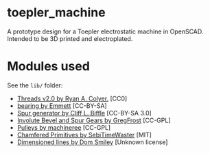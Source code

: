# toepler_machine
A prototype design for a Toepler electrostatic machine in OpenSCAD. Intended to be 3D printed and electroplated.

# Modules used
See the `lib/` folder:

* [Threads v2.0 by Ryan A. Colyer.](http://www.thingiverse.com/thing:1686322) [CC0] 
* [bearing by Emmett](https://www.thingiverse.com/thing:53451) [CC-BY-SA]
* [Spur generator by Cliff L. Biffle](http://www.thingiverse.com/thing:3575) [CC-BY-SA 3.0]
* [Involute Bevel and Spur Gears by GregFrost](http://www.thingiverse.com/thing:3575) [CC-GPL]
* [Pulleys by machineree](https://www.thingiverse.com/thing:2105020) [CC-GPL]
* [Chamfered Primitives by SebiTimeWaster](https://www.thingiverse.com/thing:1305888) [MIT]
* [Dimensioned lines by Dom Smiley](http://forum.openscad.org/Dimension-Parameter-labeling-for-part-diagrams-tp15172p15185.html) [Unknown license]


